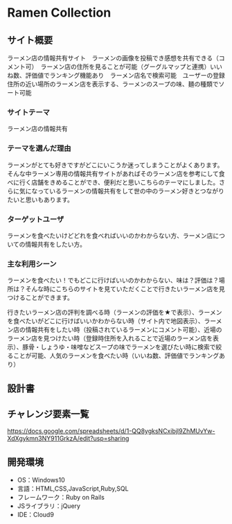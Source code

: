 # Ramen Collection

## サイト概要
ラーメン店の情報共有サイト　ラーメンの画像を投稿でき感想を共有できる（コメント可）　ラーメン店の住所を見ることが可能（グーグルマップと連携）いいね数、評価値でランキング機能あり　ラーメン店名で検索可能　ユーザーの登録住所の近い場所のラーメン店を表示する、ラーメンのスープの味、麺の種類でソート可能

### サイトテーマ
ラーメン店の情報共有

### テーマを選んだ理由
ラーメンがとても好きですがどこにいこうか迷ってしまうことがよくあります。そんな中ラーメン専用の情報共有サイトがあればそのラーメン店を参考にして食べに行く店舗をきめることができ、便利だと思いこちらのテーマにしました。さらに気になっているラーメンの情報共有をして世の中のラーメン好きとつながりたいと思いもあります。

### ターゲットユーザ
ラーメンを食べたいけどどれを食べればいいのかわからない方、ラーメン店についての情報共有をしたい方。

### 主な利用シーン
ラーメンを食べたい！でもどこに行けばいいのかわからない、味は？評価は？場所は？そんな時にこちらのサイトを見ていただくことで行きたいラーメン店を見つけることができます。

行きたいラーメン店の評判を調べる時（ラーメンの評価を★で表示）、ラーメンを食べたいがどこに行けばいいかわからない時（サイト内で地図表示）、ラーメン店の情報共有をしたい時（投稿されているラーメンにコメント可能）、近場のラーメン店を見つけたい時（登録時住所を入れることで近場のラーメン店を表示）、豚骨・しょうゆ・味噌などスープの味でラーメンを選びたい時に検索で絞ることが可能、人気のラーメンを食べたい時（いいね数、評価値でランキングあり）

## 設計書


## チャレンジ要素一覧
https://docs.google.com/spreadsheets/d/1-QQ8ygksNCxibjI9ZhMUvYw-XdXgykmn3NY911GrkzA/edit?usp=sharing

## 開発環境
- OS：Windows10
- 言語：HTML,CSS,JavaScript,Ruby,SQL
- フレームワーク：Ruby on Rails
- JSライブラリ：jQuery
- IDE：Cloud9
